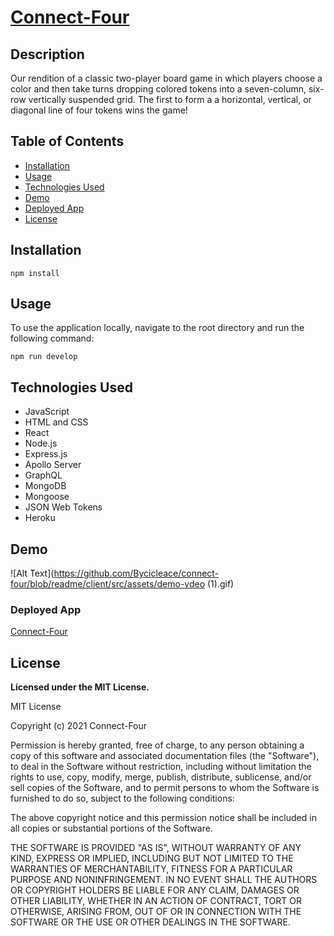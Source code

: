 # [Connect-Four](https://github.com/Bycicleace/connect-four)
  
## Description
Our rendition of a classic two-player board game in which players choose a color and then take turns dropping colored tokens into a seven-column, six-row vertically suspended grid.
The first to form a a horizontal, vertical, or diagonal line of four tokens wins the game!

## Table of Contents

* [Installation](##Installation)
* [Usage](##Usage)
* [Technologies Used](##Technologies-Used)
* [Demo](##Demo)
* [Deployed App](##Deployed-App)
* [License](##License)

    

## Installation

```script
npm install
```  

## Usage

To use the application locally, navigate to the root directory and run the following command:

```script
npm run develop
```

## Technologies Used

 * JavaScript
 * HTML and CSS
 * React
 * Node.js
 * Express.js
 * Apollo Server
 * GraphQL
 * MongoDB
 * Mongoose
 * JSON Web Tokens
 * Heroku
 


## Demo

![Alt Text](https://github.com/Bycicleace/connect-four/blob/readme/client/src/assets/demo-vdeo (1).gif)

  

### Deployed App


[Connect-Four](https://cbc-connect-4.herokuapp.com/)


## License

  **Licensed under the MIT License.**

 MIT License

Copyright (c) 2021 Connect-Four

Permission is hereby granted, free of charge, to any person obtaining a copy
of this software and associated documentation files (the "Software"), to deal
in the Software without restriction, including without limitation the rights
to use, copy, modify, merge, publish, distribute, sublicense, and/or sell
copies of the Software, and to permit persons to whom the Software is
furnished to do so, subject to the following conditions:

The above copyright notice and this permission notice shall be included in all
copies or substantial portions of the Software.

THE SOFTWARE IS PROVIDED "AS IS", WITHOUT WARRANTY OF ANY KIND, EXPRESS OR
IMPLIED, INCLUDING BUT NOT LIMITED TO THE WARRANTIES OF MERCHANTABILITY,
FITNESS FOR A PARTICULAR PURPOSE AND NONINFRINGEMENT. IN NO EVENT SHALL THE
AUTHORS OR COPYRIGHT HOLDERS BE LIABLE FOR ANY CLAIM, DAMAGES OR OTHER
LIABILITY, WHETHER IN AN ACTION OF CONTRACT, TORT OR OTHERWISE, ARISING FROM,
OUT OF OR IN CONNECTION WITH THE SOFTWARE OR THE USE OR OTHER DEALINGS IN THE
SOFTWARE.
